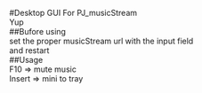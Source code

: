 #Desktop GUI For PJ_musicStream  
Yup  
##Bufore using  
set the proper musicStream url with the input field  
and restart  
##Usage  
F10 => mute music  
Insert => mini to tray